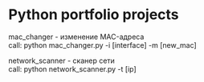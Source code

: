 # Python portfolio projects

mac_changer - изменение MAC-адреса
<br>call: python mac_changer.py -i [interface] -m [new_mac]

network_scanner - сканер сети 
<br>call: python network_scanner.py -t [ip]
